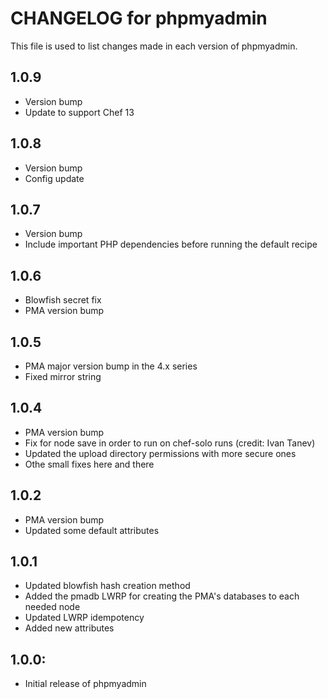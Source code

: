 # CHANGELOG for phpmyadmin

This file is used to list changes made in each version of phpmyadmin.

## 1.0.9

* Version bump
* Update to support Chef 13

## 1.0.8

* Version bump
* Config update

## 1.0.7

* Version bump
* Include important PHP dependencies before running the default recipe

## 1.0.6

* Blowfish secret fix
* PMA version bump

## 1.0.5

* PMA major version bump in the 4.x series
* Fixed mirror string

## 1.0.4

* PMA version bump
* Fix for node save in order to run on chef-solo runs (credit: Ivan Tanev)
* Updated the upload directory permissions with more secure ones
* Othe small fixes here and there

## 1.0.2

* PMA version bump
* Updated some default attributes

## 1.0.1

* Updated blowfish hash creation method
* Added the pmadb LWRP for creating the PMA's databases to each needed node
* Updated LWRP idempotency
* Added new attributes

## 1.0.0:

* Initial release of phpmyadmin
